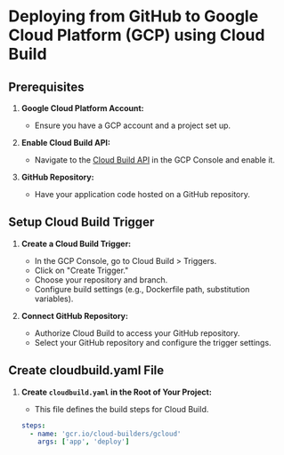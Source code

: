 # Deploying from GitHub to Google Cloud Platform (GCP) using Cloud Build

## Prerequisites

1. **Google Cloud Platform Account:**
   - Ensure you have a GCP account and a project set up.

2. **Enable Cloud Build API:**
   - Navigate to the [Cloud Build API](https://console.cloud.google.com/apis/library/cloudbuild.googleapis.com) in the GCP Console and enable it.

3. **GitHub Repository:**
   - Have your application code hosted on a GitHub repository.

## Setup Cloud Build Trigger

1. **Create a Cloud Build Trigger:**
   - In the GCP Console, go to Cloud Build > Triggers.
   - Click on "Create Trigger."
   - Choose your repository and branch.
   - Configure build settings (e.g., Dockerfile path, substitution variables).

2. **Connect GitHub Repository:**
   - Authorize Cloud Build to access your GitHub repository.
   - Select your GitHub repository and configure the trigger settings.

## Create cloudbuild.yaml File

1. **Create `cloudbuild.yaml` in the Root of Your Project:**
   - This file defines the build steps for Cloud Build.

   ```yaml
   steps:
     - name: 'gcr.io/cloud-builders/gcloud'
       args: ['app', 'deploy']